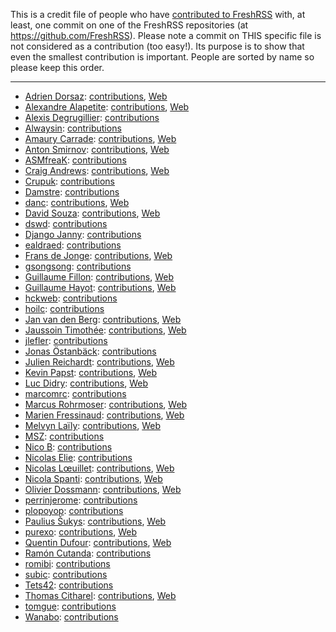 This is a credit file of people who have [contributed to FreshRSS](https://github.com/FreshRSS/FreshRSS/graphs/contributors) with, at least,
one commit on one of the FreshRSS repositories (at https://github.com/FreshRSS).
Please note a commit on THIS specific file is not considered as a contribution
(too easy!). Its purpose is to show that even the smallest contribution is important.
People are sorted by name so please keep this order.

---

* [Adrien Dorsaz](https://github.com/Trim): [contributions](https://github.com/FreshRSS/FreshRSS/commits?author=Trim), [Web](https://adorsaz.ch/)
* [Alexandre Alapetite](https://github.com/Alkarex): [contributions](https://github.com/FreshRSS/FreshRSS/commits?author=Alkarex), [Web](https://alexandre.alapetite.fr/)
* [Alexis Degrugillier](https://github.com/aledeg): [contributions](https://github.com/FreshRSS/FreshRSS/commits?author=aledeg)
* [Alwaysin](https://github.com/Alwaysin): [contributions](https://github.com/FreshRSS/FreshRSS/commits?author=Alwaysin)
* [Amaury Carrade](https://github.com/AmauryCarrade): [contributions](https://github.com/FreshRSS/FreshRSS/commits?author=AmauryCarrade), [Web](https://amaury.carrade.eu/)
* [Anton Smirnov](https://github.com/sandfoxme): [contributions](https://github.com/FreshRSS/FreshRSS/pulls?q=is:pr+author:sandfoxme), [Web](http://sandfox.me/)
* [ASMfreaK](https://github.com/ASMfreaK): [contributions](https://github.com/FreshRSS/FreshRSS/commits?author=ASMfreaK)
* [Craig Andrews](https://github.com/candrews): [contributions](https://github.com/FreshRSS/FreshRSS/pulls?q=is:pr+author:candrews), [Web](http://candrews.integralblue.com/)
* [Crupuk](https://github.com/Crupuk): [contributions](https://github.com/FreshRSS/FreshRSS/pulls?q=is:pr+author:Crupuk)
* [Damstre](https://github.com/Damstre): [contributions](https://github.com/FreshRSS/FreshRSS/pulls?q=is:pr+author:Damstre)
* [danc](https://github.com/danc): [contributions](https://github.com/FreshRSS/FreshRSS/commits?author=danc), [Web](http://tintouli.free.fr/)
* [David Souza](https://github.com/araujo0205): [contributions](https://github.com/FreshRSS/FreshRSS/pulls?q=is:pr+author:araujo0205), [Web](http://davidsouza.tech/)
* [dswd](https://github.com/dswd): [contributions](https://github.com/FreshRSS/FreshRSS/pulls?q=is:pr+author:dswd)
* [Django Janny](https://github.com/keltroth): [contributions](https://github.com/FreshRSS/FreshRSS/pulls?q=is:pr+author:keltroth)
* [ealdraed](https://github.com/ealdraed): [contributions](https://github.com/FreshRSS/FreshRSS/commits?author=ealdraed)
* [Frans de Jonge](https://github.com/Frenzie): [contributions](https://github.com/FreshRSS/FreshRSS/commits?author=Frenzie), [Web](http://fransdejonge.com/)
* [gsongsong](https://github.com/gsongsong): [contributions](https://github.com/FreshRSS/FreshRSS/pulls?q=is:pr+author:gsongsong)
* [Guillaume Fillon](https://github.com/kokaz): [contributions](https://github.com/FreshRSS/FreshRSS/pulls?q=is:pr+author:kokaz), [Web](http://www.guillaume-fillon.com/)
* [Guillaume Hayot](https://github.com/postblue): [contributions](https://github.com/FreshRSS/FreshRSS/pulls?q=is:pr+author:postblue), [Web](https://postblue.info/)
* [hckweb](https://github.com/hckweb): [contributions](https://github.com/FreshRSS/FreshRSS/commits?author=hckweb)
* [hoilc](https://github.com/hoilc): [contributions](https://github.com/FreshRSS/FreshRSS/pulls?q=is:pr+author:hoilc)
* [Jan van den Berg](https://github.com/jan-vandenberg): [contributions](https://github.com/FreshRSS/FreshRSS/pulls?q=is:pr+author:jan-vandenberg), [Web](https://j11g.com/)
* [Jaussoin Timothée](https://github.com/edhelas): [contributions](https://github.com/FreshRSS/FreshRSS/commits?author=edhelas), [Web](http://edhelas.movim.eu/)
* [jlefler](https://github.com/jlefler): [contributions](https://github.com/FreshRSS/FreshRSS/pulls?q=is:pr+author:jlefler)
* [Jonas Östanbäck](https://github.com/cez81): [contributions](https://github.com/FreshRSS/FreshRSS/commits?author=cez81)
* [Julien Reichardt](https://github.com/j8r): [contributions](https://github.com/FreshRSS/FreshRSS/commits?author=j8r), [Web](https://blog.jrei.ch/)
* [Kevin Papst](https://github.com/kevinpapst): [contributions](https://github.com/FreshRSS/FreshRSS/commits?author=kevinpapst), [Web](http://www.kevinpapst.de/)
* [Luc Didry](https://github.com/ldidry): [contributions](https://github.com/FreshRSS/FreshRSS/commits?author=ldidry), [Web](https://www.fiat-tux.fr/)
* [marcomrc](https://github.com/marcomrc): [contributions](https://github.com/FreshRSS/FreshRSS/commits?author=marcomrc)
* [Marcus Rohrmoser](https://github.com/mro): [contributions](https://github.com/FreshRSS/FreshRSS/commits?author=mro), [Web](http://mro.name/~me)
* [Marien Fressinaud](https://github.com/marienfressinaud): [contributions](https://github.com/FreshRSS/FreshRSS/commits?author=marienfressinaud), [Web](https://marienfressinaud.fr/)
* [Melvyn Laïly](https://github.com/yaurthek): [contributions](https://github.com/FreshRSS/FreshRSS/commits?author=yaurthek), [Web](http://x2a.yt/)
* [MSZ](https://github.com/mszkb): [contributions](https://github.com/FreshRSS/FreshRSS/commits?author=mszkb)
* [Nico B](https://github.com/youknow0): [contributions](https://github.com/FreshRSS/FreshRSS/pulls?q=is:pr+author:youknow0)
* [Nicolas Elie](https://github.com/nicolaselie): [contributions](https://github.com/FreshRSS/FreshRSS/commits?author=nicolaselie)
* [Nicolas Lœuillet](https://github.com/nicosomb): [contributions](https://github.com/FreshRSS/documentation/commits?author=nicosomb), [Web](http://www.loeuillet.org/)
* [Nicola Spanti](https://github.com/RyDroid): [contributions](https://github.com/FreshRSS/FreshRSS/pulls?q=is:pr+author:RyDroid), [Web](http://www.nicola-spanti.info/)
* [Olivier Dossmann](https://github.com/blankoworld): [contributions](https://github.com/FreshRSS/FreshRSS/commits?author=blankoworld), [Web](https://olivier.dossmann.net)
* [perrinjerome](https://github.com/perrinjerome): [contributions](https://github.com/FreshRSS/FreshRSS/pulls?q=is:pr+author:perrinjerome)
* [plopoyop](https://github.com/plopoyop): [contributions](https://github.com/FreshRSS/FreshRSS/commits?author=plopoyop)
* [Paulius Šukys](https://github.com/psukys): [contributions](https://github.com/FreshRSS/FreshRSS/pulls?q=is:pr+author:psukys), [Web](http://sukys.eu)
* [purexo](https://github.com/purexo): [contributions](https://github.com/FreshRSS/FreshRSS/pulls?q=is:pr+author:purexo), [Web](https://purexo.mom/)
* [Quentin Dufour](https://github.com/superboum): [contributions](https://github.com/FreshRSS/documentation/commits?author=superboum), [Web](http://quentin.dufour.io/)
* [Ramón Cutanda](https://github.com/rcutanda): [contributions](https://github.com/FreshRSS/FreshRSS/pulls?q=is:pr+author:rcutanda)
* [romibi](https://github.com/romibi): [contributions](https://github.com/FreshRSS/FreshRSS/commits/dev?author=romibi)
* [subic](https://github.com/subic): [contributions](https://github.com/FreshRSS/documentation/commits?author=subic)
* [Tets42](https://github.com/Tets42): [contributions](https://github.com/FreshRSS/FreshRSS/commits?author=Tets42)
* [Thomas Citharel](https://github.com/tcitworld): [contributions](https://github.com/FreshRSS/FreshRSS/pulls?q=is:pr+author:tomgue), [Web](https://www.tcit.fr/)
* [tomgue](https://github.com/tomgue): [contributions](https://github.com/FreshRSS/FreshRSS/commits?author=tomgue)
* [Wanabo](https://github.com/Wanabo): [contributions](https://github.com/FreshRSS/FreshRSS/commits?author=Wanabo)
